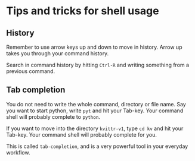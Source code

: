 # Tips and tricks for shell usage

## History

Remember to use arrow keys up and down to move in history. 
Arrow up takes you through your command history.

Search in command history by hitting ``Ctrl-R`` and writing something 
from a previous command.

## Tab completion 

You do not need to write the whole command, directory or file name.
Say you want to start python, write ``pyt`` and hit your Tab-key. Your 
command shell will probably complete to ``python``.

If you want to move into the directory ``kvittr-v1``, type ``cd kv`` and hit 
your Tab-key. Your command shell will probably complete for you. 

This is called ``tab-completion``, and is a very powerful tool in your 
everyday workflow.

